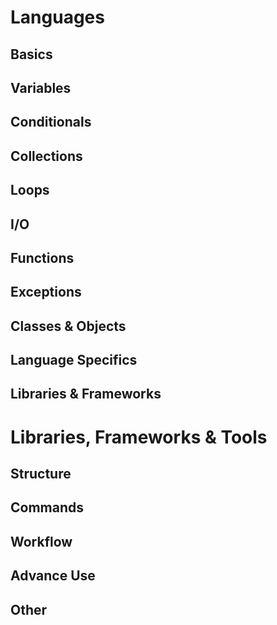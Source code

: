 # Languages

## Basics
## Variables
## Conditionals
## Collections
## Loops
## I/O
## Functions
## Exceptions
## Classes & Objects
## Language Specifics
## Libraries & Frameworks

# Libraries, Frameworks & Tools

## Structure
## Commands
## Workflow
## Advance Use
## Other